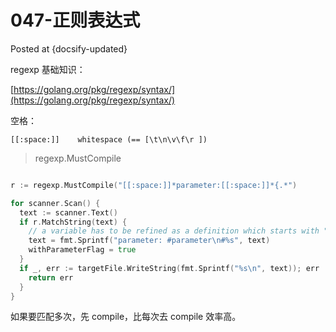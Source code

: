 # 047-正则表达式
Posted at {docsify-updated}

regexp
基础知识：

[https://golang.org/pkg/regexp/syntax/](https://golang.org/pkg/regexp/syntax/)

空格：
```
[[:space:]]    whitespace (== [\t\n\v\f\r ])
```



> regexp.MustCompile

```go

r := regexp.MustCompile("[[:space:]]*parameter:[[:space:]]*{.*")

for scanner.Scan() {
  text := scanner.Text()
  if r.MatchString(text) {
    // a variable has to be refined as a definition which starts with "#"
    text = fmt.Sprintf("parameter: #parameter\n#%s", text)
    withParameterFlag = true
  }
  if _, err := targetFile.WriteString(fmt.Sprintf("%s\n", text)); err != nil {
    return err
  }
}
```
如果要匹配多次，先 compile，比每次去 compile 效率高。


